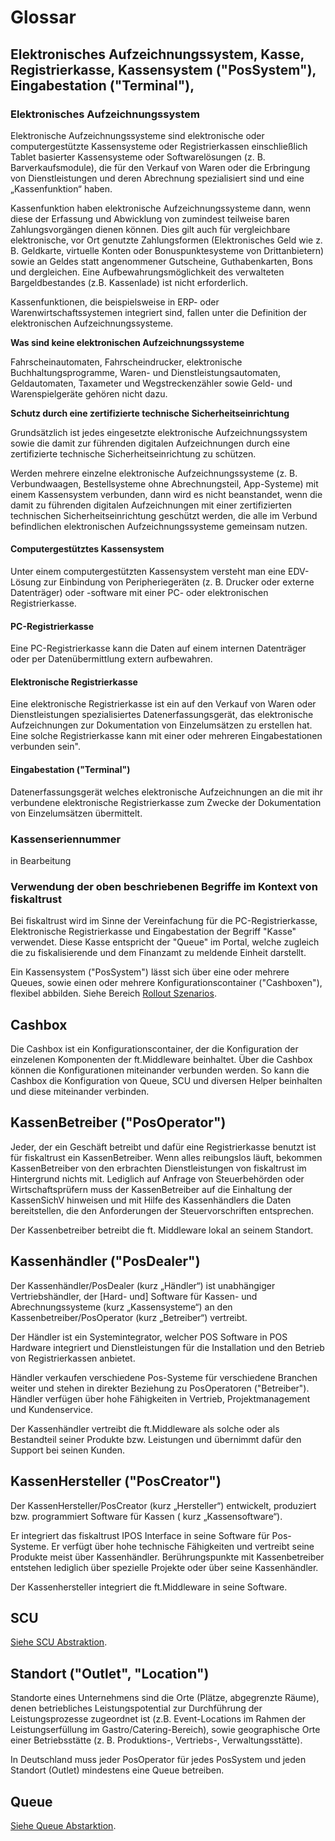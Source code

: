 # Glossar

## Elektronisches Aufzeichnungssystem, Kasse, Registrierkasse, Kassensystem ("PosSystem"), Eingabestation ("Terminal"), 

### Elektronisches Aufzeichnungssystem

Elektronische Aufzeichnungssysteme sind elektronische oder computergestützte Kassensysteme oder Registrierkassen einschließlich Tablet basierter Kassensysteme oder Softwarelösungen (z. B. Barverkaufsmodule),  die für den Verkauf von Waren oder die Erbringung von Dienstleistungen und deren Abrechnung spezialisiert sind und eine „Kassenfunktion“ haben. 

Kassenfunktion haben elektronische Aufzeichnungssysteme dann, wenn diese der Erfassung und Abwicklung von zumindest teilweise baren Zahlungsvorgängen dienen können. Dies gilt auch für vergleichbare elektronische, vor Ort genutzte Zahlungsformen (Elektronisches Geld wie z. B. Geldkarte, virtuelle Konten oder Bonuspunktesysteme von Drittanbietern) sowie an Geldes statt angenommener Gutscheine, Guthabenkarten, Bons und dergleichen. Eine Aufbewahrungsmöglichkeit des verwalteten Bargeldbestandes (z.B. Kassenlade) ist nicht erforderlich. 

Kassenfunktionen, die beispielsweise in ERP- oder Warenwirtschaftssystemen integriert sind, fallen unter die Definition der elektronischen Aufzeichnungssysteme. 

**Was sind keine elektronischen Aufzeichnungssysteme**

Fahrscheinautomaten, Fahrscheindrucker, elektronische Buchhaltungsprogramme, Waren- und Dienstleistungsautomaten, Geldautomaten, Taxameter und Wegstreckenzähler sowie Geld- und Warenspielgeräte gehören nicht dazu.

**Schutz durch eine zertifizierte technische Sicherheitseinrichtung**

Grundsätzlich ist jedes eingesetzte elektronische Aufzeichnungssystem sowie die damit zur führenden digitalen Aufzeichnungen durch eine zertifizierte technische Sicherheitseinrichtung zu schützen.

Werden mehrere einzelne elektronische Aufzeichnungssysteme (z. B. Verbundwaagen, Bestellsysteme ohne Abrechnungsteil, App-Systeme) mit einem Kassensystem verbunden, dann wird es nicht beanstandet, wenn die damit zu führenden digitalen Aufzeichnungen mit einer zertifizierten technischen Sicherheitseinrichtung geschützt werden, die alle im Verbund befindlichen elektronischen Aufzeichnungssysteme gemeinsam nutzen. 

#### Computergestütztes Kassensystem

Unter einem computergestützten Kassensystem versteht man eine EDV-Lösung zur Einbindung von Peripheriegeräten (z. B. Drucker oder externe Datenträger) oder -software mit einer PC- oder elektronischen Registrierkasse. 

#### PC-Registrierkasse

Eine PC-Registrierkasse kann die Daten auf einem internen Datenträger oder per Datenübermittlung extern aufbewahren.

#### Elektronische Registrierkasse

Eine elektronische Registrierkasse ist ein auf den Verkauf von Waren oder Dienstleistungen spezialisiertes Datenerfassungsgerät, das elektronische Aufzeichnungen zur Dokumentation von Einzelumsätzen zu erstellen hat. Eine solche Registrierkasse kann mit einer oder mehreren Eingabestationen verbunden sein". 

#### Eingabestation ("Terminal")

Datenerfassungsgerät welches elektronische Aufzeichnungen an die mit ihr verbundene elektronische Registrierkasse zum Zwecke der Dokumentation von Einzelumsätzen übermittelt.

### Kassenseriennummer

in Bearbeitung

### Verwendung der oben beschriebenen Begriffe im Kontext von fiskaltrust

Bei fiskaltrust wird im Sinne der Vereinfachung für die PC-Registrierkasse, Elektronische Registrierkasse und Eingabestation der Begriff "Kasse" verwendet. Diese Kasse entspricht der "Queue" im Portal, welche zugleich die zu fiskalisierende und dem Finanzamt zu meldende Einheit darstellt.

Ein Kassensystem ("PosSystem") lässt sich über eine oder mehrere Queues, sowie einen oder mehrere Konfigurationscontainer ("Cashboxen"), flexibel abbilden. Siehe Bereich [Rollout Szenarios]( [rollout-scenarios.md](../for-posdealers/03-sales/rollout-scenarios.md) ).

## Cashbox

Die Cashbox ist ein Konfigurationscontainer, der die Konfiguration der einzelenen Komponenten der ft.Middleware beinhaltet. Über die Cashbox können die Konfigurationen miteinander verbunden werden. So kann die Cashbox die Konfiguration von Queue, SCU und diversen Helper beinhalten und diese miteinander verbinden. 

## KassenBetreiber ("PosOperator")

Jeder, der ein Geschäft betreibt und dafür eine Registrierkasse benutzt ist für fiskaltrust ein KassenBetreiber. Wenn alles reibungslos läuft, bekommen KassenBetreiber von den erbrachten Dienstleistungen von fiskaltrust im Hintergrund nichts mit. Lediglich auf Anfrage von Steuerbehörden oder Wirtschaftsprüfern muss der KassenBetreiber auf die Einhaltung der KassenSichV hinweisen und mit Hilfe des  Kassenhändlers die Daten bereitstellen, die den Anforderungen der Steuervorschriften entsprechen.

Der Kassenbetreiber betreibt die ft. Middleware lokal an seinem Standort.

## Kassenhändler ("PosDealer")

Der Kassenhändler/PosDealer (kurz „Händler“) ist unabhängiger Vertriebshändler, der [Hard- und] Software für Kassen- und Abrechnungssysteme (kurz „Kassensysteme“) an den Kassenbetreiber/PosOperator (kurz „Betreiber“) vertreibt.

Der Händler ist ein Systemintegrator, welcher POS Software in POS Hardware integriert und Dienstleistungen für die Installation und den Betrieb von Registrierkassen anbietet.  

Händler verkaufen verschiedene Pos-Systeme für verschiedene Branchen weiter und stehen in direkter Beziehung zu PosOperatoren ("Betreiber"). Händler verfügen über hohe Fähigkeiten in Vertrieb, Projektmanagement und Kundenservice.

Der Kassenhändler vertreibt die ft.Middleware als solche oder als Bestandteil seiner Produkte bzw. Leistungen und übernimmt dafür den Support bei seinen Kunden.

## KassenHersteller ("PosCreator")

Der KassenHersteller/PosCreator (kurz „Hersteller“) entwickelt, produziert bzw. programmiert Software für Kassen ( kurz „Kassensoftware“).

Er integriert das fiskaltrust IPOS Interface in seine Software für Pos-Systeme. Er verfügt über hohe technische Fähigkeiten und vertreibt seine Produkte meist über Kassenhändler. Berührungspunkte mit Kassenbetreiber entstehen lediglich über spezielle Projekte oder über seine Kassenhändler.

Der Kassenhersteller integriert die ft.Middleware in seine Software.

## SCU

[Siehe SCU Abstraktion](../product-service-description/compliance-as-a-service/features/SCU-Abstraktion.md).

## Standort ("Outlet", "Location")

Standorte eines Unternehmens sind die Orte (Plätze, abgegrenzte Räume), denen betriebliches Leistungspotential zur Durchführung der Leistungsprozesse zugeordnet ist (z.B. Event-Locations im Rahmen der Leistungserfüllung im Gastro/Catering-Bereich), sowie geographische Orte einer Betriebsstätte (z. B. Produktions-, Vertriebs-, Verwaltungsstätte).

In Deutschland muss jeder PosOperator für jedes PosSystem und jeden Standort (Outlet) mindestens eine Queue betreiben.

## Queue

[Siehe Queue Abstarktion](..\product-service-description\compliance-as-a-service\features\Queue-Abstraktion.md).


